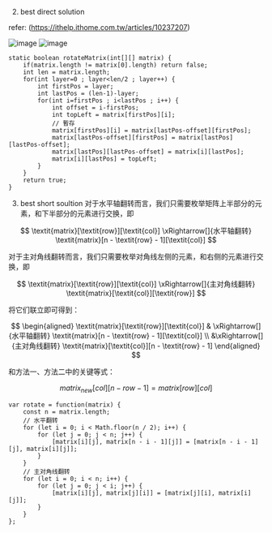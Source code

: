 2. best direct solution 

refer: (https://ithelp.ithome.com.tw/articles/10237207)

![image](https://github.com/waikin714/leetcode/assets/34640447/4aff8187-9fab-4f99-8df8-b48974769ae1)
![image](https://github.com/waikin714/leetcode/assets/34640447/70398a8c-6eb4-4e17-ab00-8d7a3e9fdf5a)

```
static boolean rotateMatrix(int[][] matrix) {
	if(matrix.length != matrix[0].length) return false;
	int len = matrix.length;
	for(int layer=0 ; layer<len/2 ; layer++) {
		int firstPos = layer;
		int lastPos = (len-1)-layer;
		for(int i=firstPos ; i<lastPos ; i++) {
			int offset = i-firstPos;
			int topLeft = matrix[firstPos][i];
			// 暫存
			matrix[firstPos][i] = matrix[lastPos-offset][firstPos];
			matrix[lastPos-offset][firstPos] = matrix[lastPos][lastPos-offset];
			matrix[lastPos][lastPos-offset] = matrix[i][lastPos];
			matrix[i][lastPos] = topLeft;
		}
	}
	return true;
}
```

3. best short soultion
对于水平轴翻转而言，我们只需要枚举矩阵上半部分的元素，和下半部分的元素进行交换，即

$$
\textit{matrix}[\textit{row}][\textit{col}] \xRightarrow[]{水平轴翻转} \textit{matrix}[n - \textit{row} - 1][\textit{col}]
$$

对于主对角线翻转而言，我们只需要枚举对角线左侧的元素，和右侧的元素进行交换，即

$$
\textit{matrix}[\textit{row}][\textit{col}] \xRightarrow[]{主对角线翻转} \textit{matrix}[\textit{col}][\textit{row}]
$$

将它们联立即可得到：

$$
\begin{aligned} 
\textit{matrix}[\textit{row}][\textit{col}] & \xRightarrow[]{水平轴翻转} \textit{matrix}[n - \textit{row} - 1][\textit{col}] \\ &\xRightarrow[]{主对角线翻转} \textit{matrix}[\textit{col}][n - \textit{row} - 1] 
\end{aligned}
$$

和方法一、方法二中的关键等式：

$$
\textit{matrix}_\textit{new}[\textit{col}][n - \textit{row} - 1] = \textit{matrix}[\textit{row}][\textit{col}]
$$

```
var rotate = function(matrix) {
    const n = matrix.length;
    // 水平翻转
    for (let i = 0; i < Math.floor(n / 2); i++) {
        for (let j = 0; j < n; j++) {
            [matrix[i][j], matrix[n - i - 1][j]] = [matrix[n - i - 1][j], matrix[i][j]];
        }
    }
    // 主对角线翻转
    for (let i = 0; i < n; i++) {
        for (let j = 0; j < i; j++) {
            [matrix[i][j], matrix[j][i]] = [matrix[j][i], matrix[i][j]];
        }
    }
};
```
